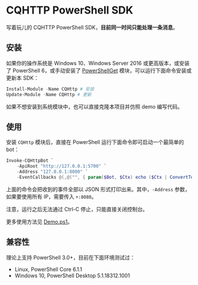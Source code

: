 # CQHTTP PowerShell SDK

写着玩儿的 CQHTTP PowerShell SDK，**目前同一时间只能处理一条消息**。

## 安装

如果你的操作系统是 Windows 10、Windows Server 2016 或更高版本，或安装了 PowerShell 6，或手动安装了 [PowerShellGet](https://docs.microsoft.com/zh-cn/powershell/gallery/overview) 模块，可以运行下面命令安装或更新本 SDK：

```ps1
Install-Module -Name CQHttp # 安装
Update-Module -Name CQHttp # 更新
```

如果不想安装到系统模块中，也可以直接克隆本项目并仿照 demo 编写代码。

## 使用

安装 `CQHttp` 模块后，直接在 PowerShell 运行下面命令即可启动一个最简单的 bot：

```ps1
Invoke-CQHttpBot `
    -ApiRoot "http://127.0.0.1:5700" `
    -Address "127.0.0.1:8080" `
    -EventCallbacks @(,@("", { param($Bot, $Ctx) echo ($Ctx | ConvertTo-Json) }))
```

上面的命令会把收到的事件全部以 JSON 形式打印出来。其中，`-Address` 参数，如果要使用所有 IP，需要传入 `+:8080`。

注意，运行之后无法通过 Ctrl-C 停止，只能直接关闭控制台。

更多使用方法见 [Demo.ps1](Demo.ps1)。

## 兼容性

理论上支持 PowerShell 3.0+，目前在下面环境测试过：

- Linux, PowerShell Core 6.1.1
- Windows 10, PowerShell Desktop 5.1.18312.1001
